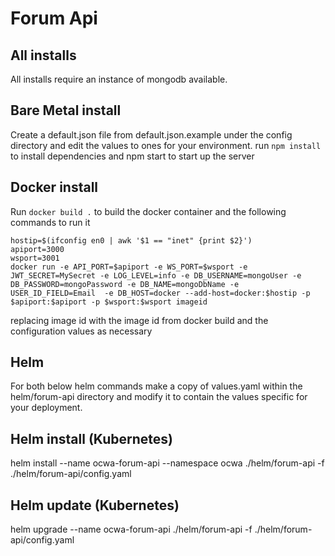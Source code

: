 # Forum Api

## All installs
All installs require an instance of mongodb available.

## Bare Metal install
Create a default.json file from default.json.example under the config directory and edit the values to ones for your environment.
run `npm install` to install dependencies and npm start to start up the server

## Docker install
Run `docker build .` to build the docker container and the following commands to run it
```
hostip=$(ifconfig en0 | awk '$1 == "inet" {print $2}')
apiport=3000
wsport=3001
docker run -e API_PORT=$apiport -e WS_PORT=$wsport -e JWT_SECRET=MySecret -e LOG_LEVEL=info -e DB_USERNAME=mongoUser -e DB_PASSWORD=mongoPassword -e DB_NAME=mongoDbName -e USER_ID_FIELD=Email  -e DB_HOST=docker --add-host=docker:$hostip -p $apiport:$apiport -p $wsport:$wsport imageid
``` 
replacing image id with the image id from docker build and the configuration values as necessary


## Helm
For both below helm commands make a copy of values.yaml within the helm/forum-api directory
and modify it to contain the values specific for your deployment.

## Helm install (Kubernetes)
helm install --name ocwa-forum-api --namespace ocwa ./helm/forum-api -f ./helm/forum-api/config.yaml

## Helm update (Kubernetes)
helm upgrade --name ocwa-forum-api ./helm/forum-api  -f ./helm/forum-api/config.yaml